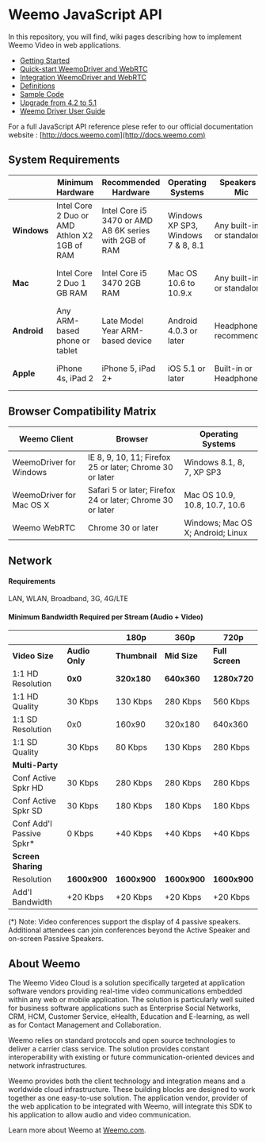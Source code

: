 # Weemo JavaScript API


In this repository, you will find, wiki pages describing how to implement Weemo Video in web applications.

- [Getting Started](docs/start.md)
- [Quick-start WeemoDriver and WebRTC](docs/quickstart.md)
- [Integration WeemoDriver and WebRTC](docs/integration.md)
- [Definitions](docs/naming.md)
- [Sample Code](https://github.com/weemo/Weemo.js/tree/master/examples)
- [Upgrade from 4.2 to 5.1](docs/upgrade42.md)
- [Weemo Driver User Guide](docs/userguide.md)

For a full JavaScript API reference plese refer to our official documentation website : [http://docs.weemo.com](http://docs.weemo.com)


## System Requirements

| | Minimum Hardware| Recommended Hardware| Operating Systems| Speakers & Mic| Webcam|
|---|---|---|---|---|---|
| **Windows**| Intel Core 2 Duo or AMD Athlon X2 1GB of RAM| Intel Core i5 3470 or AMD A8 6K series with 2GB of RAM| Windows XP SP3, Windows 7 & 8, 8.1| Any built-in or standalone|Any built-in or standalone, 720p camera recommended|
| **Mac**| Intel Core 2 Duo 1 GB RAM| Intel Core i5 3470 2GB RAM| Mac OS 10.6 to 10.9.x| Any built-in or standalone|Any built-in or standalone, 720p camera recommended|
| **Android**| Any ARM-based phone or tablet| Late Model Year ARM-based device |Android 4.0.3 or later| Headphones recommended| Front or back device camera|
| **Apple**| iPhone 4s, iPad 2| iPhone 5, iPad 2+| iOS 5.1 or later| Built-in or Headphones| Front or back device camera|


## Browser Compatibility Matrix

| Weemo Client | Browser | Operating Systems |
|---|---|---|
| WeemoDriver for Windows | IE 8, 9, 10, 11; Firefox 25 or later; Chrome 30 or later | Windows 8.1, 8, 7, XP SP3 |
| WeemoDriver for Mac OS X | Safari 5  or later; Firefox 24 or later; Chrome 30 or later | Mac OS 10.9, 10.8, 10.7, 10.6 |
| Weemo WebRTC | Chrome 30 or later | Windows; Mac OS X; Android; Linux |


## Network 
#### Requirements
LAN, WLAN, Broadband, 3G, 4G/LTE

#### Minimum Bandwidth Required per Stream (Audio + Video)

| | | 180p | 360p | 720p |
|---|---|---|---|---|
| **Video Size** | **Audio Only** | **Thumbnail** | **Mid Size** | **Full Screen** |
| 1:1 HD Resolution | **0x0** | **320x180** | **640x360** | **1280x720** |
| 1:1 HD Quality | 30 Kbps | 130 Kbps | 280 Kbps | 560 Kbps |
| 1:1 SD Resolution | 0x0 | 160x90 | 320x180 | 640x360 |
| 1:1 SD Quality | 30 Kbps | 80 Kbps | 130 Kbps | 280 Kbps |
| **Multi-Party** | | | | |
| Conf Active Spkr HD | 30 Kbps | 280 Kbps | 280 Kbps | 280 Kbps |
| Conf Active Spkr SD | 30 Kbps | 180 Kbps | 180 Kbps | 180 Kbps |
| Conf Add'l Passive Spkr* |  0 Kbps | +40 Kbps | +40 Kbps | +40 Kbps |
| **Screen Sharing** | | | | |
| Resolution | **1600x900** | **1600x900** | **1600x900** | **1600x900** |
| Add'l Bandwidth | +20 Kbps | +20 Kbps | +20 Kbps | +20 Kbps |

(*) Note: Video conferences support the display of 4 passive speakers. Additional attendees can join conferences beyond the Active Speaker and on-screen Passive Speakers.


## About Weemo

The Weemo Video Cloud is a solution specifically targeted at application software vendors providing real-time video communications embedded within any web or mobile application. The solution is particularly well suited for business software applications such as Enterprise Social Networks, CRM, HCM, Customer Service, eHealth, Education and E-learning, as well as for Contact Management and Collaboration.

Weemo relies on standard protocols and open source technologies to deliver a carrier class service. The solution provides constant interoperability with existing or future communication-oriented devices and network infrastructures.

Weemo provides both the client technology and integration means and a worldwide cloud infrastructure. These building blocks are designed to work together as one easy-to-use solution. The application vendor, provider of the web application to be integrated with Weemo, will integrate this SDK to his application to allow audio and video communication.

Learn more about Weemo at <a href="http://www.weemo.com">Weemo.com</a>.
